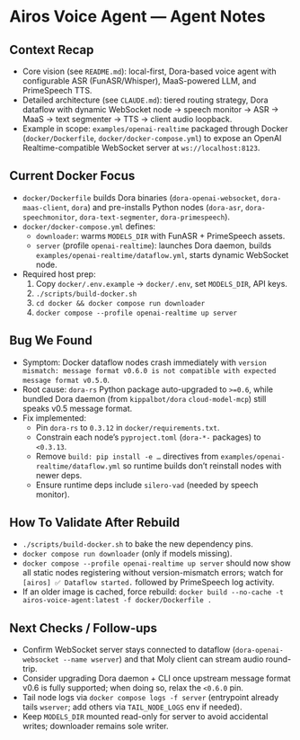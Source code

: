 # Airos Voice Agent — Agent Notes

## Context Recap
- Core vision (see `README.md`): local-first, Dora-based voice agent with configurable ASR (FunASR/Whisper), MaaS-powered LLM, and PrimeSpeech TTS.
- Detailed architecture (see `CLAUDE.md`): tiered routing strategy, Dora dataflow with dynamic WebSocket node → speech monitor → ASR → MaaS → text segmenter → TTS → client audio loopback.
- Example in scope: `examples/openai-realtime` packaged through Docker (`docker/Dockerfile`, `docker/docker-compose.yml`) to expose an OpenAI Realtime-compatible WebSocket server at `ws://localhost:8123`.

## Current Docker Focus
- `docker/Dockerfile` builds Dora binaries (`dora-openai-websocket`, `dora-maas-client`, `dora`) and pre-installs Python nodes (`dora-asr`, `dora-speechmonitor`, `dora-text-segmenter`, `dora-primespeech`).
- `docker/docker-compose.yml` defines:
  - `downloader`: warms `MODELS_DIR` with FunASR + PrimeSpeech assets.
  - `server` (profile `openai-realtime`): launches Dora daemon, builds `examples/openai-realtime/dataflow.yml`, starts dynamic WebSocket node.
- Required host prep:
  1. Copy `docker/.env.example` → `docker/.env`, set `MODELS_DIR`, API keys.
  2. `./scripts/build-docker.sh`
  3. `cd docker && docker compose run downloader`
  4. `docker compose --profile openai-realtime up server`

## Bug We Found
- Symptom: Docker dataflow nodes crash immediately with `version mismatch: message format v0.6.0 is not compatible with expected message format v0.5.0`.
- Root cause: `dora-rs` Python package auto-upgraded to `>=0.6`, while bundled Dora daemon (from `kippalbot/dora` `cloud-model-mcp`) still speaks v0.5 message format.
- Fix implemented:
  - Pin `dora-rs` to `0.3.12` in `docker/requirements.txt`.
  - Constrain each node’s `pyproject.toml` (`dora-*-` packages) to `<0.3.13`.
  - Remove `build: pip install -e …` directives from `examples/openai-realtime/dataflow.yml` so runtime builds don’t reinstall nodes with newer deps.
  - Ensure runtime deps include `silero-vad` (needed by speech monitor).

## How To Validate After Rebuild
- `./scripts/build-docker.sh` to bake the new dependency pins.
- `docker compose run downloader` (only if models missing).
- `docker compose --profile openai-realtime up server` should now show all static nodes registering without version-mismatch errors; watch for `[airos] ✅ Dataflow started.` followed by PrimeSpeech log activity.
- If an older image is cached, force rebuild: `docker build --no-cache -t airos-voice-agent:latest -f docker/Dockerfile .`

## Next Checks / Follow-ups
- Confirm WebSocket server stays connected to dataflow (`dora-openai-websocket --name wserver`) and that Moly client can stream audio round-trip.
- Consider upgrading Dora daemon + CLI once upstream message format v0.6 is fully supported; when doing so, relax the `<0.6.0` pin.
- Tail node logs via `docker compose logs -f server` (entrypoint already tails `wserver`; add others via `TAIL_NODE_LOGS` env if needed).
- Keep `MODELS_DIR` mounted read-only for server to avoid accidental writes; downloader remains sole writer.

